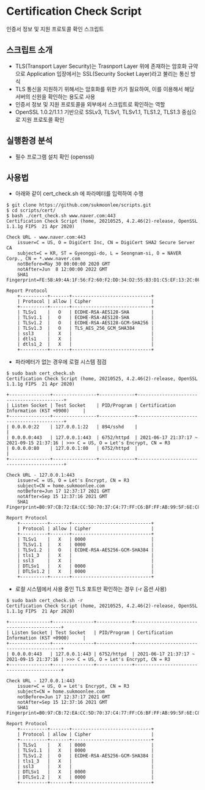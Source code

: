 # Certification Check Script
인증서 정보 및 지원 프로토콜 확인 스크립트

## 스크립트 소개
* TLS(Transport Layer Security)는 Trasnport Layer 위에 존재하는 암호화 규약으로 Application 입장에서는 SSL(Security Socket Layer)라고 불리는 통신 방식
* TLS 통신을 지원하기 위해서는 암호화를 위한 키가 필요하여, 이를 이용해서 해당 서버의 신원을 확인하는 용도로 사용
* 인증서 정보 및 지원 프로토콜을 외부에서 스크립트로 확인하는 역할
* OpenSSL 1.0.2/1.1.1 기반으로 SSLv3, TLSv1, TLSv1.1, TLS1.2, TLS1.3 중심으로 지원 프로토콜 확인

## 실행환경 분석
 * 필수 프로그램 설치 확인 (openssl)

## 사용법
 * 아래와 같이 cert_check.sh 에 파라메터를 입력하여 수행
<pre><code>$ git clone https://github.com/sukmoonlee/scripts.git
$ cd scripts/cert/
$ bash ./cert_check.sh www.naver.com:443
Certification Check Script (home, 20210525, 4.2.46(2)-release, OpenSSL 1.1.1g FIPS  21 Apr 2020)

Check URL - www.naver.com:443
    issuer=C = US, O = DigiCert Inc, CN = DigiCert SHA2 Secure Server CA
    subject=C = KR, ST = Gyeonggi-do, L = Seongnam-si, O = NAVER Corp., CN = *.www.naver.com
    notBefore=May 30 00:00:00 2020 GMT
    notAfter=Jun  8 12:00:00 2022 GMT
    SHA1 Fingerprint=FE:5B:A9:4A:1F:56:F2:60:F2:DD:34:D2:55:B3:D1:C5:EF:13:2C:0F

Report Protocol
    +----------+-------+-----------------------------+
    | Protocol | allow | Cipher                      |
    +----------+-------+-----------------------------+
    | TLSv1    |   O   | ECDHE-RSA-AES128-SHA        |
    | TLSv1.1  |   O   | ECDHE-RSA-AES128-SHA        |
    | TLSv1.2  |   O   | ECDHE-RSA-AES128-GCM-SHA256 |
    | TLSv1.3  |   O   | TLS_AES_256_GCM_SHA384      |
    | ssl3     |   X   |                             |
    | dtls1    |   X   |                             |
    | dtls1_2  |   X   |                             |
    +----------+-------+-----------------------------+
</code></pre>

 * 파라메터가 없는 경우에 로컬 시스템 점검
<pre><code>$ sudo bash cert_check.sh
Certification Check Script (home, 20210525, 4.2.46(2)-release, OpenSSL 1.1.1g FIPS  21 Apr 2020)

+---------------+----------------+-------------+-------------------------------------------+
| Listen Socket | Test Socket    | PID/Program | Certification Information (KST +0900)     |
+---------------+----------------+-------------+-------------------------------------------+
| 0.0.0.0:22    | 127.0.0.1:22   | 894/sshd    |                                           |
| 0.0.0.0:443   | 127.0.0.1:443  | 6752/httpd  | 2021-06-17 21:37:17 ~ 2021-09-15 21:37:16 | >>> C = US, O = Let's Encrypt, CN = R3
| 0.0.0.0:80    | 127.0.0.1:80   | 6752/httpd  |                                           |
+---------------+----------------+-------------+-------------------------------------------+

Check URL - 127.0.0.1:443
    issuer=C = US, O = Let's Encrypt, CN = R3
    subject=CN = home.sukmoonlee.com
    notBefore=Jun 17 12:37:17 2021 GMT
    notAfter=Sep 15 12:37:16 2021 GMT
    SHA1 Fingerprint=B0:97:CB:72:EA:CC:5D:70:37:C4:77:FF:C6:BF:FF:AB:99:5F:6E:C8

Report Protocol
    +----------+-------+-----------------------------+
    | Protocol | allow | Cipher                      |
    +----------+-------+-----------------------------+
    | TLSv1    |   X   | 0000                        |
    | TLSv1.1  |   X   | 0000                        |
    | TLSv1.2  |   O   | ECDHE-RSA-AES256-GCM-SHA384 |
    | tls1_3   |   X   |                             |
    | ssl3     |   X   |                             |
    | DTLSv1   |   X   | 0000                        |
    | DTLSv1.2 |   X   | 0000                        |
    +----------+-------+-----------------------------+
</code></pre>
 
 * 로컬 시스템에서 사용 중인 TLS 포트만 확인하는 경우 (-r 옵션 사용)
<pre><code>$ sudo bash cert_check.sh -r
Certification Check Script (home, 20210525, 4.2.46(2)-release, OpenSSL 1.1.1g FIPS  21 Apr 2020)

+---------------+---------------+-------------+-------------------------------------------+
| Listen Socket | Test Socket   | PID/Program | Certification Information (KST +0900)     |
+---------------+---------------+-------------+-------------------------------------------+
| 0.0.0.0:443   | 127.0.0.1:443 | 6752/httpd  | 2021-06-17 21:37:17 ~ 2021-09-15 21:37:16 | >>> C = US, O = Let's Encrypt, CN = R3
+---------------+---------------+-------------+-------------------------------------------+

Check URL - 127.0.0.1:443
    issuer=C = US, O = Let's Encrypt, CN = R3
    subject=CN = home.sukmoonlee.com
    notBefore=Jun 17 12:37:17 2021 GMT
    notAfter=Sep 15 12:37:16 2021 GMT
    SHA1 Fingerprint=B0:97:CB:72:EA:CC:5D:70:37:C4:77:FF:C6:BF:FF:AB:99:5F:6E:C8

Report Protocol
    +----------+-------+-----------------------------+
    | Protocol | allow | Cipher                      |
    +----------+-------+-----------------------------+
    | TLSv1    |   X   | 0000                        |
    | TLSv1.1  |   X   | 0000                        |
    | TLSv1.2  |   O   | ECDHE-RSA-AES256-GCM-SHA384 |
    | tls1_3   |   X   |                             |
    | ssl3     |   X   |                             |
    | DTLSv1   |   X   | 0000                        |
    | DTLSv1.2 |   X   | 0000                        |
    +----------+-------+-----------------------------+
</code></pre>
